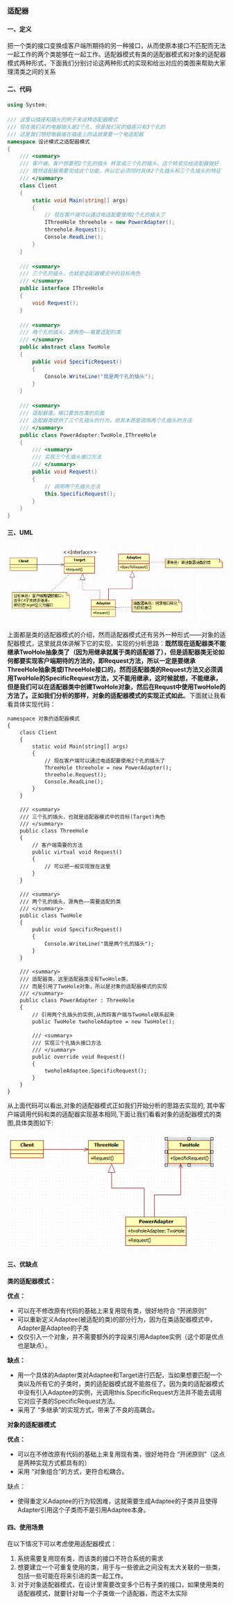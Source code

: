 ### 适配器

#### 一、定义

把一个类的接口变换成客户端所期待的另一种接口，从而使原本接口不匹配而无法一起工作的两个类能够在一起工作。适配器模式有类的适配器模式和对象的适配器模式两种形式，下面我们分别讨论这两种形式的实现和给出对应的类图来帮助大家理清类之间的关系



#### 二、代码

```c#
using System;

/// 这里以插座和插头的例子来诠释适配器模式
/// 现在我们买的电器插头是2个孔，但是我们买的插座只有3个孔的
/// 这是我们想把电器插在插座上的话就需要一个电适配器
namespace 设计模式之适配器模式
{
    /// <summary>
    /// 客户端，客户想要把2个孔的插头 转变成三个孔的插头，这个转变交给适配器就好
    /// 既然适配器需要完成这个功能，所以它必须同时具体2个孔插头和三个孔插头的特征
    /// </summary>
    class Client
    {
        static void Main(string[] args)
        {
            // 现在客户端可以通过电适配要使用2个孔的插头了
            IThreeHole threehole = new PowerAdapter();
            threehole.Request();
            Console.ReadLine();
        }
    }

    /// <summary>
    /// 三个孔的插头，也就是适配器模式中的目标角色
    /// </summary>
    public interface IThreeHole
    {
        void Request();
    }

    /// <summary>
    /// 两个孔的插头，源角色——需要适配的类
    /// </summary>
    public abstract class TwoHole
    {
        public void SpecificRequest()
        {
            Console.WriteLine("我是两个孔的插头");
        }
    }

    /// <summary>
    /// 适配器类，接口要放在类的后面
    /// 适配器类提供了三个孔插头的行为，但其本质是调用两个孔插头的方法
    /// </summary>
    public class PowerAdapter:TwoHole,IThreeHole
    {
        /// <summary>
        /// 实现三个孔插头接口方法
        /// </summary>
        public void Request()
        {
            // 调用两个孔插头方法
            this.SpecificRequest();
        }
    }
}
```



#### 三、UML

![](img/适配器.png)



上面都是类的适配器模式的介绍，然而适配器模式还有另外一种形式——对象的适配器模式，这里就具体讲解下它的实现，实现的分析思路：**既然现在适配器类不能继承TwoHole抽象类了（因为用继承就属于类的适配器了），但是适配器类无论如何都要实现客户端期待的方法的，即Request方法，所以一定是要继承ThreeHole抽象类或IThreeHole接口的，然而适配器类的Request方法又必须调用TwoHole的SpecificRequest方法，又不能用继承，这时候就想，不能继承，但是我们可以在适配器类中创建TwoHole对象，然后在Requst中使用TwoHole的方法了。正如我们分析的那样，对象的适配器模式的实现正式如此**。下面就让我看看具体实现代码：

```
namespace 对象的适配器模式
{
    class Client
    {
        static void Main(string[] args)
        {
            // 现在客户端可以通过电适配要使用2个孔的插头了
            ThreeHole threehole = new PowerAdapter();
            threehole.Request();
            Console.ReadLine();
        }
    }

    /// <summary>
    /// 三个孔的插头，也就是适配器模式中的目标(Target)角色
    /// </summary>
    public class ThreeHole
    {
        // 客户端需要的方法
        public virtual void Request()
        {
            // 可以把一般实现放在这里
        }
    }

    /// <summary>
    /// 两个孔的插头，源角色——需要适配的类
    /// </summary>
    public class TwoHole
    {
        public void SpecificRequest()
        {
            Console.WriteLine("我是两个孔的插头");
        }
    }

    /// <summary>
    /// 适配器类，这里适配器类没有TwoHole类，
    /// 而是引用了TwoHole对象，所以是对象的适配器模式的实现
    /// </summary>
    public class PowerAdapter : ThreeHole
    {
        // 引用两个孔插头的实例,从而将客户端与TwoHole联系起来
        public TwoHole twoholeAdaptee = new TwoHole();

        /// <summary>
        /// 实现三个孔插头接口方法
        /// </summary>
        public override void Request()
        {
            twoholeAdaptee.SpecificRequest();
        }
    }
}
```



从上面代码可以看出,对象的适配器模式正如我们开始分析的思路去实现的, 其中客户端调用代码和类的适配器实现基本相同,下面让我们看看对象的适配器模式的类图,具体类图如下:

![](img/适配器二.png)



#### 三、优缺点

**类的适配器模式：**

**优点：**

- 可以在不修改原有代码的基础上来复用现有类，很好地符合 “开闭原则”
- 可以重新定义Adaptee(被适配的类)的部分行为，因为在类适配器模式中，Adapter是Adaptee的子类
- 仅仅引入一个对象，并不需要额外的字段来引用Adaptee实例（这个即是优点也是缺点）。

**缺点：**

- 用一个具体的Adapter类对Adaptee和Target进行匹配，当如果想要匹配一个类以及所有它的子类时，类的适配器模式就不能胜任了。因为类的适配器模式中没有引入Adaptee的实例，光调用this.SpecificRequest方法并不能去调用它对应子类的SpecificRequest方法。
- 采用了 “多继承”的实现方式，带来了不良的高耦合。

**对象的适配器模式**

**优点：**

- 可以在不修改原有代码的基础上来复用现有类，很好地符合 “开闭原则”（这点是两种实现方式都具有的）
- 采用 “对象组合”的方式，更符合松耦合。

缺点：

- 使得重定义Adaptee的行为较困难，这就需要生成Adaptee的子类并且使得Adapter引用这个子类而不是引用Adaptee本身。



#### 四、使用场景

在以下情况下可以考虑使用适配器模式：

1. 系统需要复用现有类，而该类的接口不符合系统的需求
2. 想要建立一个可重复使用的类，用于与一些彼此之间没有太大关联的一些类，包括一些可能在将来引进的类一起工作。
3. 对于对象适配器模式，在设计里需要改变多个已有子类的接口，如果使用类的适配器模式，就要针对每一个子类做一个适配器，而这不太实际